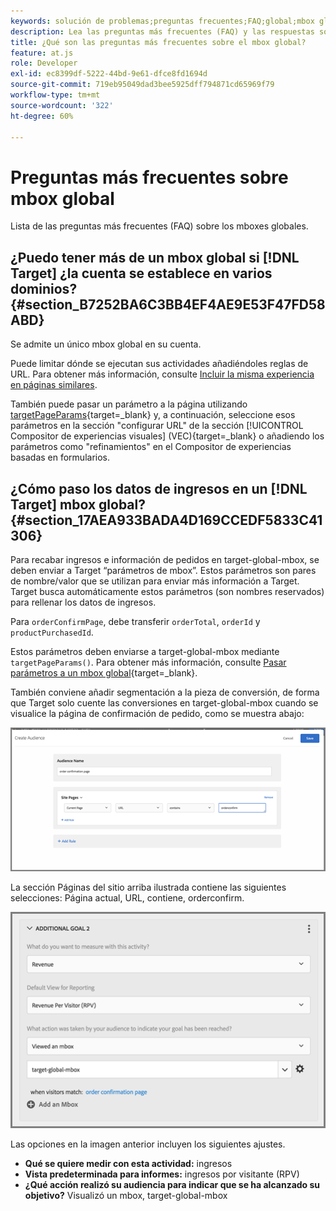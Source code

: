 ```yaml
---
keywords: solución de problemas;preguntas frecuentes;FAQ;global;mbox global
description: Lea las preguntas más frecuentes (FAQ) y las respuestas sobre el Adobe [!DNL Target] mboxes globales.
title: ¿Qué son las preguntas más frecuentes sobre el mbox global?
feature: at.js
role: Developer
exl-id: ec8399df-5222-44bd-9e61-dfce8fd1694d
source-git-commit: 719eb95049dad3bee5925dff794871cd65969f79
workflow-type: tm+mt
source-wordcount: '322'
ht-degree: 60%

---
```


# Preguntas más frecuentes sobre mbox global

Lista de las preguntas más frecuentes (FAQ) sobre los mboxes globales.

## ¿Puedo tener más de un mbox global si [!DNL Target] ¿la cuenta se establece en varios dominios? {#section_B7252BA6C3BB4EF4AE9E53F47FD58ABD}

Se admite un único mbox global en su cuenta.

Puede limitar dónde se ejecutan sus actividades añadiéndoles reglas de URL. Para obtener más información, consulte [Incluir la misma experiencia en páginas similares](/help/main/c-experiences/c-visual-experience-composer/temtest.md#task_2539D51A18044F82B0D9895636546781).

También puede pasar un parámetro a la página utilizando [targetPageParams](https://developer.adobe.com/target/implement/client-side/atjs/atjs-functions/targetpageparams/){target=_blank} y, a continuación, seleccione esos parámetros en la sección &quot;configurar URL&quot; de la sección [!UICONTROL Compositor de experiencias visuales] (VEC){target=_blank} o añadiendo los parámetros como &quot;refinamientos&quot; en el Compositor de experiencias basadas en formularios.

## ¿Cómo paso los datos de ingresos en un [!DNL Target] mbox global? {#section_17AEA933BADA4D169CCEDF5833C41306}

Para recabar ingresos e información de pedidos en target-global-mbox, se deben enviar a Target “parámetros de mbox”. Estos parámetros son pares de nombre/valor que se utilizan para enviar más información a Target. Target busca automáticamente estos parámetros (son nombres reservados) para rellenar los datos de ingresos.

Para `orderConfirmPage`, debe transferir `orderTotal`, `orderId` y `productPurchasedId`.

Estos parámetros deben enviarse a target-global-mbox mediante `targetPageParams()`. Para obtener más información, consulte [Pasar parámetros a un mbox global](https://developer.adobe.com/target/implement/client-side/atjs/global-mbox/pass-parameters-to-global-mbox/){target=_blank}.

También conviene añadir segmentación a la pieza de conversión, de forma que Target solo cuente las conversiones en target-global-mbox cuando se visualice la página de confirmación de pedido, como se muestra abajo:

![](assets/revenue1.png)

La sección Páginas del sitio arriba ilustrada contiene las siguientes selecciones: Página actual, URL, contiene, orderconfirm.

![](assets/revenue2.png)

Las opciones en la imagen anterior incluyen los siguientes ajustes.

* **Qué se quiere medir con esta actividad:** ingresos
* **Vista predeterminada para informes:** ingresos por visitante (RPV)
* **¿Qué acción realizó su audiencia para indicar que se ha alcanzado su objetivo?** Visualizó un mbox, target-global-mbox
